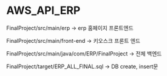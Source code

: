 # AWS_API_ERP

FinalProject/src/main/erp -> erp 홈페이지 프론트엔드

FinalProject/src/main/front-end -> 키오스크 프론트 엔드


FinalProject/src/main/java/com/ERP/FinalProject -> 전체 백엔드

FinalProject/target/ERP_ALL_FINAL.sql -> DB create, insert문
